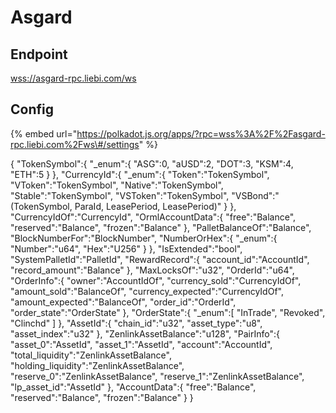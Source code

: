 # Asgard

## Endpoint

[wss://asgard-rpc.liebi.com/ws](wss://asgard-rpc.liebi.com/ws)

## Config

{% embed url="https://polkadot.js.org/apps/?rpc=wss%3A%2F%2Fasgard-rpc.liebi.com%2Fws\#/settings" %}

{
    "TokenSymbol":{
        "_enum":{
            "ASG":0,
            "aUSD":2,
            "DOT":3,
            "KSM":4,
            "ETH":5
        }
    },
    "CurrencyId":{
        "_enum":{
            "Token":"TokenSymbol",
            "VToken":"TokenSymbol",
            "Native":"TokenSymbol",
            "Stable":"TokenSymbol",
            "VSToken":"TokenSymbol",
            "VSBond":"(TokenSymbol, ParaId, LeasePeriod, LeasePeriod)"
        }
    },
    "CurrencyIdOf":"CurrencyId",
    "OrmlAccountData":{
        "free":"Balance",
        "reserved":"Balance",
        "frozen":"Balance"
    },
    "PalletBalanceOf":"Balance",
    "BlockNumberFor":"BlockNumber",
    "NumberOrHex":{
        "_enum":{
            "Number":"u64",
            "Hex":"U256"
        }
    },
    "IsExtended":"bool",
    "SystemPalletId":"PalletId",
    "RewardRecord":{
        "account_id":"AccountId",
        "record_amount":"Balance"
    },
    "MaxLocksOf":"u32",
    "OrderId":"u64",
    "OrderInfo":{
        "owner":"AccountIdOf",
        "currency_sold":"CurrencyIdOf",
        "amount_sold":"BalanceOf",
        "currency_expected":"CurrencyIdOf",
        "amount_expected":"BalanceOf",
        "order_id":"OrderId",
        "order_state":"OrderState"
    },
    "OrderState":{
        "_enum":[
            "InTrade",
            "Revoked",
            "Clinchd"
        ]
    },
    "AssetId":{
        "chain_id":"u32",
        "asset_type":"u8",
        "asset_index":"u32"
    },
    "ZenlinkAssetBalance":"u128",
    "PairInfo":{
        "asset_0":"AssetId",
        "asset_1":"AssetId",
        "account":"AccountId",
        "total_liquidity":"ZenlinkAssetBalance",
        "holding_liquidity":"ZenlinkAssetBalance",
        "reserve_0":"ZenlinkAssetBalance",
        "reserve_1":"ZenlinkAssetBalance",
        "lp_asset_id":"AssetId"
    },
    "AccountData":{
        "free":"Balance",
        "reserved":"Balance",
        "frozen":"Balance"
    }
}










